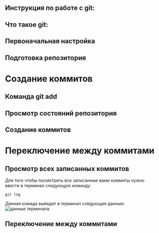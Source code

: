 ## Инструкция по работе с git:

## Что такое git:

## Первоначальная настройка

## Подготовка репозитория

# Создание коммитов

## Команда git add

## Просмотр состояний репозитория

## Создание коммитов

# Переключение между коммитами

## Просмотр всех записанных коммитов
Для того чтобы посмотреть все записанные вами коммиты нужно ввести в терминал следующую команду:
```
git log
```
Данная комада выведит в терминал следующие данные:
![данные терминала](GitLogs.jpg)

## Переключение между коммитами